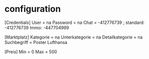 # configuration

[Credentials]
User = na
Password = na
Chat = -412776739
; standard: -412776739 Immo: -447704999

[Marktplatz]
Kategorie = na
Unterkategorie = na
Detailkategorie = na
Suchbegriff = Poster Lufthansa

[Preis]
Min = 0
Max = 500
